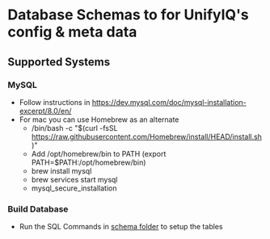 # Database Schemas to for UnifyIQ's config & meta data
## Supported Systems
### MySQL
  - Follow instructions in https://dev.mysql.com/doc/mysql-installation-excerpt/8.0/en/
  - For mac you can use Homebrew as an alternate
      - /bin/bash -c "$(curl -fsSL https://raw.githubusercontent.com/Homebrew/install/HEAD/install.sh)"
      - Add /opt/homebrew/bin to PATH (export PATH=$PATH:/opt/homebrew/bin)
      - brew install mysql
      - brew services start mysql
      - mysql_secure_installation
### Build Database
  - Run the SQL Commands in [schema folder](/schema/database/) to setup the tables
